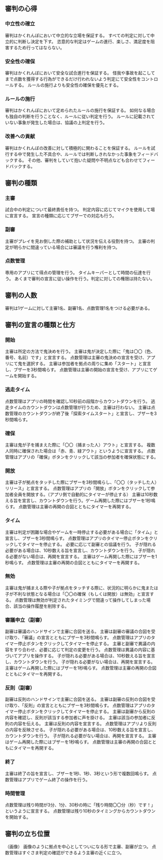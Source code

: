 ## 審判の心得
### 中立性の確立
審判はかくれんぼにおいて中立的な立場を保証する。
すべての判定に対して中立的に判断し決定を下す。
恣意的な判定はゲームの進行、楽しさ、満足度を阻害するため行ってはならない。

### 安全性の確保
審判はかくれんぼにおいて安全な試合進行を保証する。
怪我や事故を起こしてまで点数を獲得する行為ができるだけ行われないよう判定にて安全性をコントロールする。
ルールの施行よりも安全性の確保を優先とする。

### ルールの施行
審判はかくれんぼにおいて定められたルールの施行を保証する。
如何なる場合も独自の判断を行うことなく、ルールに従い判定を行う。
ルールに記載されていない事象が発生した場合は、協議の上判定を行う。

### 改善への貢献
審判はかくれんぼの改善に対して積極的に関わることを保証する。
ルールを試行する中で発生した不具合や、ルールでは判断しきれなかった事象をフィードバックする。
その他、審判をしていて抱いた疑問や不明点なども合わせてフィードバックする。

## 審判の種類
### 主審
試合中の判定について最終責任を持つ。
判定内容に応じてマイクを使用して場に宣言する。
宣言の種類に応じてブザーでの対応も行う。

### 副審
主審がプレイを見お倒した際の補助として状況を伝える役割を持つ。
主審の判定が明らかに間違っている場合には審議を行う権利を持つ。

### 点数管理
専用のアプリにて得点の管理を行う。
タイムキーパーとして時間の伝達を行う。
あくまで審判の宣言に従い操作を行う。判定に対しての権限は持たない。

## 審判の人数
審判は1ゲームに対して主審1名、副審1名、点数管理1名をつける必要がある。

## 審判の宣言の種類と仕方
### 開始
主審は所定の方法で鬼決めを行う。
主審は鬼が決定した際に「鬼は〇〇（色、番号、名前）です」と宣言する。
点数管理は主審の鬼決めの宣言を受け、アプリにて鬼を選択する。
主審は参加者を拠点の周りに集め「スタート」と宣言し、ブザーを3秒間鳴らす。
点数管理は主審の開始の宣言を受け、アプリにてゲームを開始する。

### 逃走タイム
点数管理はアプリの時間を確認し10秒前の段階からカウントダウンを行う。
逃走タイムのカウントダウンは点数管理が行うため、主審は行わない。
主審は点数管理のカウントダウンが終了後「探索タイムスタート」と宣言し、ブザーを3秒間鳴らす。

### 確保
主審は鬼が子を捕まえた際に「〇〇（捕まった人）アウト」と宣言する。
複数人同時に確保された場合は「赤、青、緑アウト」というように宣言する。
点数管理はアプリの「確保」ボタンをクリックして該当の参加者を確保状態にする。

### 開放
主審は子が拠点をタッチした際にブザーを3秒間鳴らし、「〇〇（タッチした人）リリース」と宣言する。
点数管理はアプリの「開放」ボタンをクリックして参加者全員を開放する。（アプリ側で自動的にタイマーが停止する）
主審は10秒数える旨を宣言し、カウントダウンを行う。ゲーム再開した際にはブザーを1秒鳴らす。
点数管理は主審の再開の合図とともにタイマーを再開する。

### タイム
主審は判定が困難な場合やゲームを一時停止する必要がある場合に「タイム」と宣言し、ブザーを3秒間鳴らす。
点数管理はアプリのタイマー停止ボタンをクリックしてタイマーを停止する。
必要に応じて副審との協議を行う。
子が隠れる必要がある場合は、10秒数える旨を宣言し、カウントダウンを行う。
子が隠れる必要がない場合は、再開を宣言する。
主審はゲーム再開した際にはブザーを1秒鳴らす。
点数管理は主審の再開の合図とともにタイマーを再開する。

### 無効
主審は鬼が捕まえる際や子が拠点をタッチする際に、状況的に明らかに鬼または子が不利な状態となる場合は「〇〇の確保（もしくは開放）は無効」と宣言する。
点数管理は無効が判定されたタイミングで間違って操作してしまった場合、該当の操作履歴を削除する。

### 審議申立（副審）
副審は審議のハンドサインで主審に合図を送る。
主審は副審の審議の合図を受け取り、「審議」の宣言とともにブザーを3秒間鳴らす。
点数管理はアプリのタイマー停止ボタンをクリックしてタイマーを停止する。
主審と副審で異議の内容をすり合わせ、必要に応じて判定の変更を行う。
点数管理は異議の内容に基づいてアプリを操作する。
子が隠れる必要がある場合は、10秒数える旨を宣言し、カウントダウンを行う。
子が隠れる必要がない場合は、再開を宣言する。
主審はゲーム再開した際にはブザーを1秒鳴らす。
点数管理は主審の再開の合図とともにタイマーを再開する。

### 反則（副審）
副審は反則のハンドサインで主審に合図を送る。
主審は副審の反則の合図を受け取り、「反則」の宣言とともにブザーを3秒間鳴らす。
点数管理はアプリのタイマー停止ボタンをクリックしてタイマーを停止する。
主審は副審から反則の内容を確認し、反則が該当する参加者に声を掛ける。
主審は該当の参加者に反則の内容を伝える。
主審は反則の内容を宣言する。
点数管理はアプリより反則の内容を反映させる。
子が隠れる必要がある場合は、10秒数える旨を宣言し、カウントダウンを行う。
子が隠れる必要がない場合は、再開を宣言する。
主審はゲーム再開した際にはブザーを1秒鳴らす。
点数管理は主審の再開の合図とともにタイマーを再開する。

### 終了
主審は終了の旨を宣言し、ブザーを1秒、1秒、3秒という形で複数回鳴らす。
点数管理はアプリでゲーム終了の操作を行う。

### 時間管理
点数管理は残り時間が3分、1分、30秒の時に「残り時間〇〇分（秒）です！」というように宣言する。
点数管理は残り10秒のタイミングからカウントダウンを開始する。

## 審判の立ち位置
（画像）
画像のように拠点を中心としてついになる形で主審、副審が立つ。
点数管理はすぐさま判定の確認ができるよう主審の近くに立つ。
